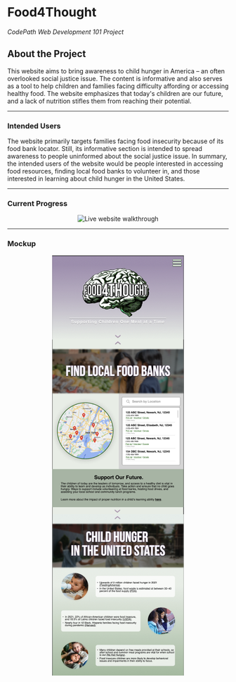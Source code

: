 # Food4Thought
<i>CodePath Web Development 101 Project</i>

<h2>About the Project</h1>
<p>
  This website aims to bring awareness to child hunger in America – an often overlooked social justice issue. The content is informative and also serves as a tool to help children and families facing difficulty affording or accessing healthy food. The website emphasizes that today's children are our future, and a lack of nutrition stifles them from reaching their potential.
</p>

***
<h3>Intended Users</h3>
The website primarily targets families facing food insecurity because of its food bank locator. Still, its informative section is intended to spread awareness to people uninformed about the social justice issue. In summary, the intended users of the website would be people interested in accessing food resources, finding local food banks to volunteer in, and those interested in learning about child hunger in the United States.

***

<h3>Current Progress</h3>
<p align="center">
  <img src="preview/Food4Thought-Walkthrough.gif" alt="Live website walkthrough">
</p>

***

<h3>Mockup</h3>
<p align="center">
  <img src="preview/food4thought-figma-mockup.png" alt="Website mockup">
</p>


